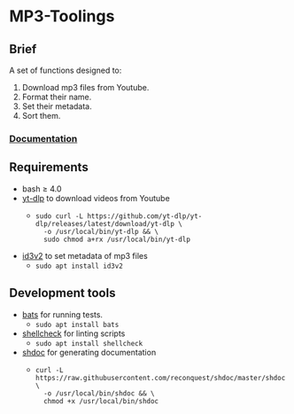# MP3-Toolings

## Brief

A set of functions designed to:
1. Download mp3 files from Youtube.
2. Format their name.
3. Set their metadata.
4. Sort them.

### [Documentation](https://github.com/NRV2ouf/mp3-toolings/wiki)



## Requirements

- bash ≥ 4.0
- [yt-dlp](https://github.com/yt-dlp/yt-dlp) to download videos from Youtube
    - ```
      sudo curl -L https://github.com/yt-dlp/yt-dlp/releases/latest/download/yt-dlp \
        -o /usr/local/bin/yt-dlp && \
        sudo chmod a+rx /usr/local/bin/yt-dlp
      ```
- [id3v2](https://github.com/myers/id3v2) to set metadata of mp3 files
    - `sudo apt install id3v2`

## Development tools

- [bats](https://github.com/bats-core/bats-core) for running tests.
    - `sudo apt install bats`
- [shellcheck](https://github.com/koalaman/shellcheck) for linting scripts
    - `sudo apt install shellcheck`
- [shdoc](https://github.com/reconquest/shdoc) for generating documentation
    - ```
      curl -L https://raw.githubusercontent.com/reconquest/shdoc/master/shdoc \
        -o /usr/local/bin/shdoc && \
        chmod +x /usr/local/bin/shdoc
      ```
